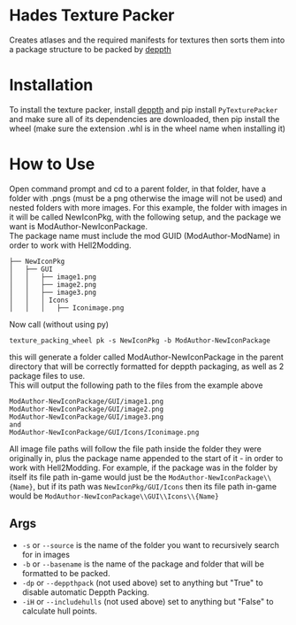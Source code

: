 # Hades Texture Packer
 Creates atlases and the required manifests for textures then sorts them into a package structure to be packed by [deppth](https://github.com/quaerus/deppth)

# Installation
To install the texture packer, install [deppth](https://github.com/quaerus/deppth) and pip install ``PyTexturePacker`` and make sure all of its dependencies are downloaded, then pip install the wheel (make sure the extension .whl is in the wheel name when installing it)

# How to Use
Open command prompt and cd to a parent folder, in that folder, have a folder with .pngs (must be a png otherwise the image will not be used) and nested folders with more images.
For this example, the folder with images in it will be called NewIconPkg, with the following setup, and the package we want is ModAuthor-NewIconPackage.\
The package name must include the mod GUID (ModAuthor-ModName) in order to work with Hell2Modding.
```
├── NewIconPkg
│   ├── GUI
│   │   ├── image1.png
│   │   ├── image2.png
│   │   ├── image3.png
│   │   │ Icons
│   │   │   ├── Iconimage.png
```

Now call (without using py)
```
texture_packing_wheel pk -s NewIconPkg -b ModAuthor-NewIconPackage
```
this will generate a folder called ModAuthor-NewIconPackage in the parent directory that will be correctly formatted for deppth packaging, as well as 2 package files to use.\
This will output the following path to the files from the example above
```
ModAuthor-NewIconPackage/GUI/image1.png
ModAuthor-NewIconPackage/GUI/image2.png
ModAuthor-NewIconPackage/GUI/image3.png
and
ModAuthor-NewIconPackage/GUI/Icons/Iconimage.png
```

All image file paths will follow the file path inside the folder they were originally in, plus the package name appended to the start of it - in order to work with Hell2Modding. For example, if the package was in the folder by itself its file path in-game would just be the ``ModAuthor-NewIconPackage\\{Name}``, but if its path was `NewIconPkg/GUI/Icons` then its file path in-game would be `ModAuthor-NewIconPackage\\GUI\\Icons\\{Name}`

## Args
* `-s` or `--source` is the name of the folder you want to recursively search for in images
* `-b` or `--basename` is the name of the package and folder that will be formatted to be packed.
* `-dp` or `--deppthpack` (not used above) set to anything but "True" to disable automatic Deppth Packing.
* `-iH` or `--includehulls` (not used above) set to anything but "False" to calculate hull points.
